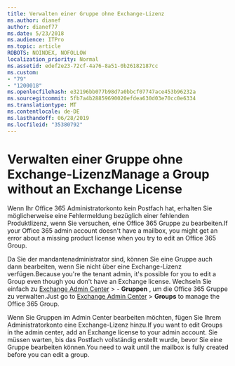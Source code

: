 ```yaml
---
title: Verwalten einer Gruppe ohne Exchange-Lizenz
ms.author: dianef
author: dianef77
ms.date: 5/23/2018
ms.audience: ITPro
ms.topic: article
ROBOTS: NOINDEX, NOFOLLOW
localization_priority: Normal
ms.assetid: edef2e23-72cf-4a76-8a51-0b26182187cc
ms.custom:
- "79"
- "1200018"
ms.openlocfilehash: e32196bb077b98d7a0bbcf07747ace453b96232a
ms.sourcegitcommit: 5fb7a4b28859690020efdea630d03e70cc0e6334
ms.translationtype: MT
ms.contentlocale: de-DE
ms.lasthandoff: 06/28/2019
ms.locfileid: "35380792"
---
```

# <a name="manage-a-group-without-an-exchange-license"></a><span data-ttu-id="396df-102">Verwalten einer Gruppe ohne Exchange-Lizenz</span><span class="sxs-lookup"><span data-stu-id="396df-102">Manage a Group without an Exchange License</span></span>

<span data-ttu-id="396df-103">Wenn Ihr Office 365 Administratorkonto kein Postfach hat, erhalten Sie möglicherweise eine Fehlermeldung bezüglich einer fehlenden Produktlizenz, wenn Sie versuchen, eine Office 365 Gruppe zu bearbeiten.</span><span class="sxs-lookup"><span data-stu-id="396df-103">If your Office 365 admin account doesn't have a mailbox, you might get an error about a missing product license when you try to edit an Office 365 Group.</span></span>
  
<span data-ttu-id="396df-104">Da Sie der mandantenadministrator sind, können Sie eine Gruppe auch dann bearbeiten, wenn Sie nicht über eine Exchange-Lizenz verfügen.</span><span class="sxs-lookup"><span data-stu-id="396df-104">Because you're the tenant admin, it's possible for you to edit a Group even though you don't have an Exchange license.</span></span> <span data-ttu-id="396df-105">Wechseln Sie einfach zu [Exchange Admin Center](https://outlook.office365.com/ecp.aspx) \> - **Gruppen** , um die Office 365 Gruppe zu verwalten.</span><span class="sxs-lookup"><span data-stu-id="396df-105">Just go to [Exchange Admin Center](https://outlook.office365.com/ecp.aspx) \> **Groups** to manage the Office 365 Group.</span></span>
  
<span data-ttu-id="396df-106">Wenn Sie Gruppen im Admin Center bearbeiten möchten, fügen Sie Ihrem Administratorkonto eine Exchange-Lizenz hinzu.</span><span class="sxs-lookup"><span data-stu-id="396df-106">If you want to edit Groups in the admin center, add an Exchange license to your admin account.</span></span> <span data-ttu-id="396df-107">Sie müssen warten, bis das Postfach vollständig erstellt wurde, bevor Sie eine Gruppe bearbeiten können.</span><span class="sxs-lookup"><span data-stu-id="396df-107">You need to wait until the mailbox is fully created before you can edit a group.</span></span>
  